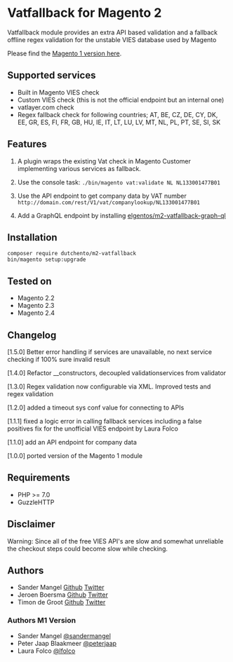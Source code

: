 # Vatfallback for Magento 2

Vatfallback module provides an extra API based validation and a fallback offline regex validation 
for the unstable VIES database used by Magento

Please find the [Magento 1 version here](https://github.com/sandermangel/rkvatfallback/).

## Supported services

- Built in Magento VIES check
- Custom VIES check (this is not the official endpoint but an internal one)
- vatlayer.com check
- Regex fallback check for following countries; AT, BE, CZ, DE, CY, DK, EE, GR, ES, FI, FR, GB, HU, IE, IT, LT, LU, LV, MT, NL, PL, PT, SE, SI, SK

## Features
1) A plugin wraps the existing Vat check in Magento Customer implementing various services as fallback.

2) Use the console task:
`./bin/magento vat:validate NL NL133001477B01`

3) Use the API endpoint to get company data by VAT number
`http://domain.com/rest/V1/vat/companylookup/NL133001477B01`

4) Add a GraphQL endpoint by installing [elgentos/m2-vatfallback-graph-ql](https://github.com/elgentos/m2-vatfallback-graph-ql)

## Installation
``` shell
composer require dutchento/m2-vatfallback
bin/magento setup:upgrade
```

## Tested on

- Magento 2.2
- Magento 2.3
- Magento 2.4

## Changelog
[1.5.0] Better error handling if services are unavailable, no next service checking if 100% sure invalid result

[1.4.0] Refactor __constructors, decoupled validationservices from validator

[1.3.0] Regex validation now configurable via XML. Improved tests and regex validation

[1.2.0] added a timeout sys conf value for connecting to APIs

[1.1.1] fixed a logic error in calling fallback services including a false positives fix for the unofficial VIES endpoint by Laura Folco

[1.1.0] add an API endpoint for company data

[1.0.0] ported version of the Magento 1 module

## Requirements
- PHP >= 7.0
- GuzzleHTTP

## Disclaimer

Warning: Since all of the free VIES API's are slow and somewhat unreliable the checkout steps could become slow while checking.

## Authors

- Sander Mangel [Github](https://github.com/sandermangel) [Twitter](https://twitter.com/sandermangel)
- Jeroen Boersma [Github](https://github.com/jeroenboersma) [Twitter](https://twitter.com/srcoder)
- Timon de Groot [Github](https://github.com/tdgroot) [Twitter](https://twitter.com/TimonGreat)

### Authors M1 Version

- Sander Mangel [@sandermangel](https://twitter.com/sandermangel)
- Peter Jaap Blaakmeer [@peterjaap](https://twitter.com/peterjaap)
- Laura Folco [@lfolco](https://twitter.com/lfolco)
